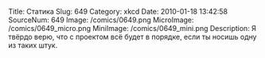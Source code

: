Title: Статика 
Slug: 649 
Category: xkcd 
Date: 2010-01-18 13:42:58 
SourceNum: 649 
Image: /comics/0649.png 
MicroImage: /comics/0649_micro.png 
MiniImage: /comics/0649_mini.png 
Description: Я твёрдо верю, что с проектом всё будет в порядке, если ты носишь одну из таких штук. 

